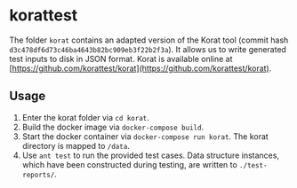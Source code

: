 # korattest

The folder `korat` contains an adapted version of the Korat tool (commit hash `d3c478df6d73c46ba4643b82bc909eb3f22b2f3a`). It allows us to write generated test inputs to disk in JSON format. Korat is available online at [https://github.com/korattest/korat](https://github.com/korattest/korat). 


## Usage

1. Enter the korat folder via `cd korat`.
2. Build the docker image via `docker-compose build`.
3. Start the docker container via `docker-compose run korat`. The korat directory is mapped to `/data`.
4. Use `ant test` to run the provided test cases. Data structure instances, which have been constructed during testing, are written to `./test-reports/`.

